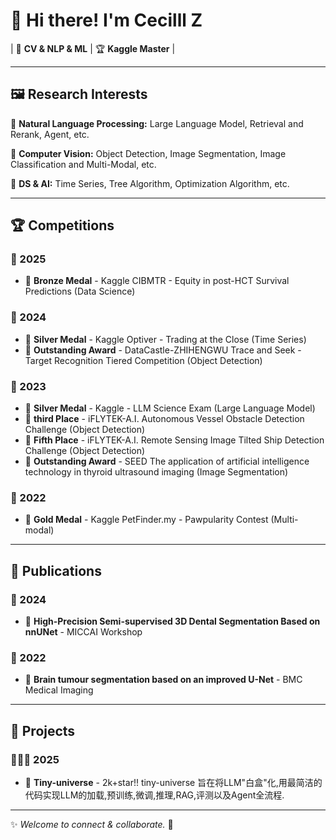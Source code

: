 # 👋 Hi there! I'm **Cecilll Z**

| 🎯 **CV & NLP & ML** | 🏆 **Kaggle Master** |
 
---

## 🖼️ Research Interests

🔹 **Natural Language Processing:** Large Language Model, Retrieval and Rerank, Agent, etc.

🔹 **Computer Vision:** Object Detection, Image Segmentation, Image Classification and Multi-Modal, etc.

🔹 **DS & AI:** Time Series, Tree Algorithm, Optimization Algorithm, etc.

---

## 🏆 Competitions

### 🏅 2025
- 🥉 **Bronze Medal** - Kaggle CIBMTR - Equity in post-HCT Survival Predictions (Data Science)

### 🏅 2024
- 🥈 **Silver Medal** - Kaggle Optiver - Trading at the Close (Time Series)
- 🥉 **Outstanding Award** - DataCastle-ZHIHENGWU Trace and Seek - Target Recognition Tiered Competition (Object Detection)

### 🏅 2023
- 🥈 **Silver Medal** - Kaggle - LLM Science Exam (Large Language Model)
- 🥉 **third Place** - iFLYTEK-A.I. Autonomous Vessel Obstacle Detection Challenge (Object Detection)
- 🥉 **Fifth Place** - iFLYTEK-A.I. Remote Sensing Image Tilted Ship Detection Challenge (Object Detection)
- 🥉 **Outstanding Award** - SEED The application of artificial intelligence technology in thyroid ultrasound imaging (Image Segmentation)

### 🏅 2022
- 🥇 **Gold Medal** - Kaggle PetFinder.my - Pawpularity Contest (Multi-modal)

---

## 📄 Publications

### 📜 2024
- 📝 **High-Precision Semi-supervised 3D Dental Segmentation Based on nnUNet** - MICCAI Workshop

### 📜 2022
- 📝 **Brain tumour segmentation based on an improved U-Net** - BMC Medical Imaging

---

## 👯 Projects

### 👨🏽‍💻 2025
- 👋 **Tiny-universe** - 2k+star!! tiny-universe 旨在将LLM"白盒"化,用最简洁的代码实现LLM的加载,预训练,微调,推理,RAG,评测以及Agent全流程.

---

✨ *Welcome to connect & collaborate.* 🚀

